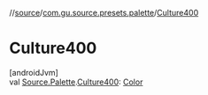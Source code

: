 //[source](../../index.md)/[com.gu.source.presets.palette](index.md)/[Culture400](-culture400.md)

# Culture400

[androidJvm]\
val [Source.Palette](../com.gu.source/-source/-palette/index.md).[Culture400](-culture400.md): [Color](https://developer.android.com/reference/kotlin/androidx/compose/ui/graphics/Color.html)
